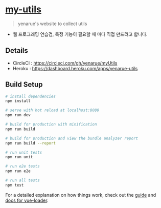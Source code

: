 # [my-utils](https://yenarue-utils.herokuapp.com/)

> yenarue's website to collect utils
* 웹 프로그래밍 연습겸, 특정 기능이 필요할 때 마다 직접 만드려고 합니다.

## Details
* CircleCI : https://circleci.com/gh/yenarue/myUtils
* Heroku : https://dashboard.heroku.com/apps/yenarue-utils

## Build Setup

``` bash
# install dependencies
npm install

# serve with hot reload at localhost:8080
npm run dev

# build for production with minification
npm run build

# build for production and view the bundle analyzer report
npm run build --report

# run unit tests
npm run unit

# run e2e tests
npm run e2e

# run all tests
npm test
```

For a detailed explanation on how things work, check out the [guide](http://vuejs-templates.github.io/webpack/) and [docs for vue-loader](http://vuejs.github.io/vue-loader).

